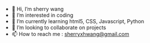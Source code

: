 - 👋 Hi, I’m sherry wang
- 👀 I’m interested in coding 
- 🌱 I’m currently learning html5, CSS, Javascript, Python
- 💞️ I’m looking to collaborate on projects
- 📫 How to reach me : sherryxhwang@gmail.com

<!---
sherryxhwang/sherryxhwang is a ✨ special ✨ repository because its `README.md` (this file) appears on your GitHub profile.
You can click the Preview link to take a look at your changes.
--->
